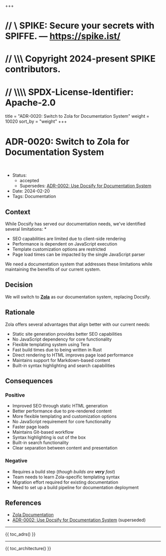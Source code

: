 +++
# //    \\ SPIKE: Secure your secrets with SPIFFE. — https://spike.ist/
# //  \\\\\ Copyright 2024-present SPIKE contributors.
# // \\\\\\\ SPDX-License-Identifier: Apache-2.0

title = "ADR-0020: Switch to Zola for Documentation System"
weight = 10020
sort_by = "weight"
+++

# ADR-0020: Switch to Zola for Documentation System

<br style="clear:both" />

- Status: 
  - accepted
  - Supersedes: [ADR-0002: Use Docsify for Documentation System][adr-0002]
- Date: 2024-02-20
- Tags: Documentation

[adr-0002]: @/architecture/adrs/adr-0002.md

## Context

While Docsify has served our documentation needs, we've identified several 
limitations:
* 
* SEO capabilities are limited due to client-side rendering
* Performance is dependent on JavaScript execution
* Template customization options are restricted
* Page load times can be impacted by the single JavaScript parser

We need a documentation system that addresses these limitations while 
maintaining the benefits of our current system.

## Decision

We will switch to [**Zola**][zola] as our documentation system, replacing 
Docsify.

[zola]: https://www.getzola.org/documentation/getting-started/overview/

## Rationale

Zola offers several advantages that align better with our current needs:
* Static site generation provides better SEO capabilities
* No JavaScript dependency for core functionality
* Flexible templating system using Tera
* Fast build times due to being written in Rust
* Direct rendering to HTML improves page load performance
* Maintains support for Markdown-based content
* Built-in syntax highlighting and search capabilities

## Consequences

### Positive

* Improved SEO through static HTML generation
* Better performance due to pre-rendered content
* More flexible templating and customization options
* No JavaScript requirement for core functionality
* Faster page loads
* Maintains Git-based workflow
* Syntax highlighting is out of the box
* Built-in search functionality
* Clear separation between content and presentation

### Negative

* Requires a build step (*though builds are **very** fast*)
* Team needs to learn Zola-specific templating syntax
* Migration effort required for existing documentation
* Need to set up a build pipeline for documentation deployment

## References

* [Zola Documentation](https://www.getzola.org/documentation/getting-started/overview/)
* [ADR-0002: Use Docsify for Documentation System][adr-0002] (superseded)

----

{{ toc_adrs() }}

----

{{ toc_architecture() }}